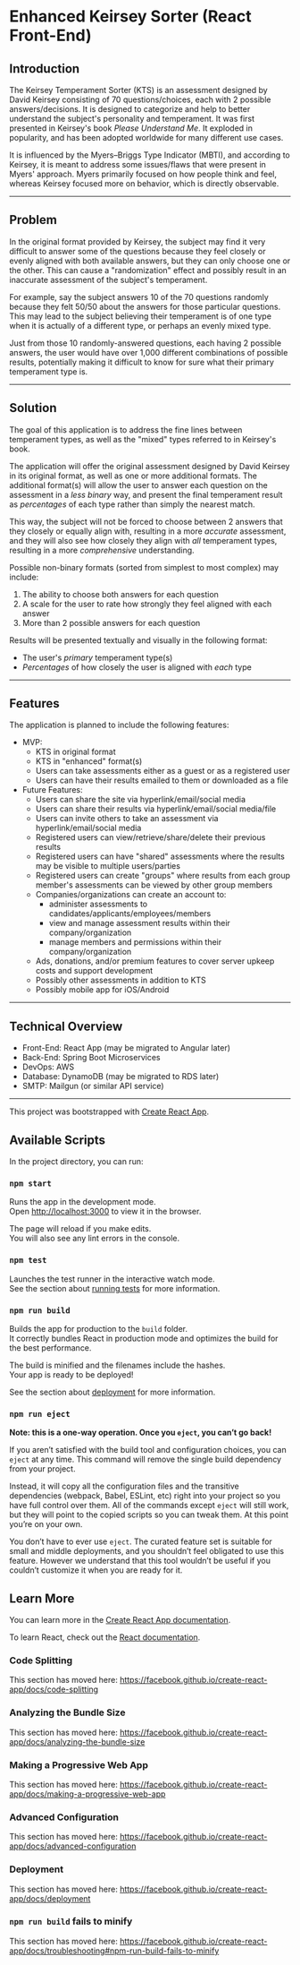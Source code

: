 # Enhanced Keirsey Sorter (React Front-End)

## Introduction

The Keirsey Temperament Sorter (KTS) is an assessment designed by David Keirsey consisting of 70 questions/choices, each with 2 possible answers/decisions. It is designed to categorize and help to better understand the subject's personality and temperament. It was first presented in Keirsey's book *Please Understand Me*. It exploded in popularity, and has been adopted worldwide for many different use cases. 

It is influenced by the Myers–Briggs Type Indicator (MBTI), and according to Keirsey, it is meant to address some issues/flaws that were present in Myers' approach. Myers primarily focused on how people think and feel, whereas Keirsey focused more on behavior, which is directly observable.

---

## Problem

In the original format provided by Keirsey, the subject may find it very difficult to answer some of the questions because they feel closely or evenly aligned with both available answers, but they can only choose one or the other. This can cause a "randomization" effect and possibly result in an inaccurate assessment of the subject's temperament.

For example, say the subject answers 10 of the 70 questions randomly because they felt 50/50 about the answers for those particular questions. This may lead to the subject believing their temperament is of one type when it is actually of a different type, or perhaps an evenly mixed type. 

Just from those 10 randomly-answered questions, each having 2 possible answers, the user would have over 1,000 different combinations of possible results, potentially making it difficult to know for sure what their primary temperament type is.

---

## Solution

The goal of this application is to address the fine lines between temperament types, as well as the "mixed" types referred to in Keirsey's book.

The application will offer the original assessment designed by David Keirsey in its original format, as well as one or more additional formats. The additional format(s) will allow the user to answer each question on the assessment in a *less binary* way, and present the final temperament result as *percentages* of each type rather than simply the nearest match.

This way, the subject will not be forced to choose between 2 answers that they closely or equally align with, resulting in a more *accurate* assessment, and they will also see how closely they align with *all* temperament types, resulting in a more *comprehensive* understanding.

Possible non-binary formats (sorted from simplest to most complex) may include:
1. The ability to choose both answers for each question
2. A scale for the user to rate how strongly they feel aligned with each answer
3. More than 2 possible answers for each question

Results will be presented textually and visually in the following format:
- The user's *primary* temperament type(s)
- *Percentages* of how closely the user is aligned with *each* type

---

## Features

The application is planned to include the following features:
- MVP:
    - KTS in original format
    - KTS in "enhanced" format(s)
    - Users can take assessments either as a guest or as a registered user
    - Users can have their results emailed to them or downloaded as a file
- Future Features:
    - Users can share the site via hyperlink/email/social media
    - Users can share their results via hyperlink/email/social media/file
    - Users can invite others to take an assessment via hyperlink/email/social media
    - Registered users can view/retrieve/share/delete their previous results
    - Registered users can have "shared" assessments where the results may be visible to multiple users/parties
    - Registered users can create "groups" where results from each group member's assessments can be viewed by other group members
    - Companies/organizations can create an account to: 
        - administer assessments to candidates/applicants/employees/members
        - view and manage assessment results within their company/organization
        - manage members and permissions within their company/organization
    - Ads, donations, and/or premium features to cover server upkeep costs and support development
    - Possibly other assessments in addition to KTS
    - Possibly mobile app for iOS/Android

---

## Technical Overview
- Front-End: React App (may be migrated to Angular later)
- Back-End: Spring Boot Microservices
- DevOps: AWS
- Database: DynamoDB (may be migrated to RDS later)
- SMTP: Mailgun (or similar API service)

---

This project was bootstrapped with [Create React App](https://github.com/facebook/create-react-app).

## Available Scripts

In the project directory, you can run:

### `npm start`

Runs the app in the development mode.<br />
Open [http://localhost:3000](http://localhost:3000) to view it in the browser.

The page will reload if you make edits.<br />
You will also see any lint errors in the console.

### `npm test`

Launches the test runner in the interactive watch mode.<br />
See the section about [running tests](https://facebook.github.io/create-react-app/docs/running-tests) for more information.

### `npm run build`

Builds the app for production to the `build` folder.<br />
It correctly bundles React in production mode and optimizes the build for the best performance.

The build is minified and the filenames include the hashes.<br />
Your app is ready to be deployed!

See the section about [deployment](https://facebook.github.io/create-react-app/docs/deployment) for more information.

### `npm run eject`

**Note: this is a one-way operation. Once you `eject`, you can’t go back!**

If you aren’t satisfied with the build tool and configuration choices, you can `eject` at any time. This command will remove the single build dependency from your project.

Instead, it will copy all the configuration files and the transitive dependencies (webpack, Babel, ESLint, etc) right into your project so you have full control over them. All of the commands except `eject` will still work, but they will point to the copied scripts so you can tweak them. At this point you’re on your own.

You don’t have to ever use `eject`. The curated feature set is suitable for small and middle deployments, and you shouldn’t feel obligated to use this feature. However we understand that this tool wouldn’t be useful if you couldn’t customize it when you are ready for it.

## Learn More

You can learn more in the [Create React App documentation](https://facebook.github.io/create-react-app/docs/getting-started).

To learn React, check out the [React documentation](https://reactjs.org/).

### Code Splitting

This section has moved here: https://facebook.github.io/create-react-app/docs/code-splitting

### Analyzing the Bundle Size

This section has moved here: https://facebook.github.io/create-react-app/docs/analyzing-the-bundle-size

### Making a Progressive Web App

This section has moved here: https://facebook.github.io/create-react-app/docs/making-a-progressive-web-app

### Advanced Configuration

This section has moved here: https://facebook.github.io/create-react-app/docs/advanced-configuration

### Deployment

This section has moved here: https://facebook.github.io/create-react-app/docs/deployment

### `npm run build` fails to minify

This section has moved here: https://facebook.github.io/create-react-app/docs/troubleshooting#npm-run-build-fails-to-minify
